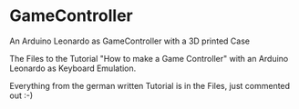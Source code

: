 # GameController
An Arduino Leonardo as GameController with a 3D printed Case

The Files to the Tutorial "How to make a Game Controller" with an Arduino Leonardo as Keyboard Emulation.

Everything from the german written Tutorial is in the Files, just commented out :-)
